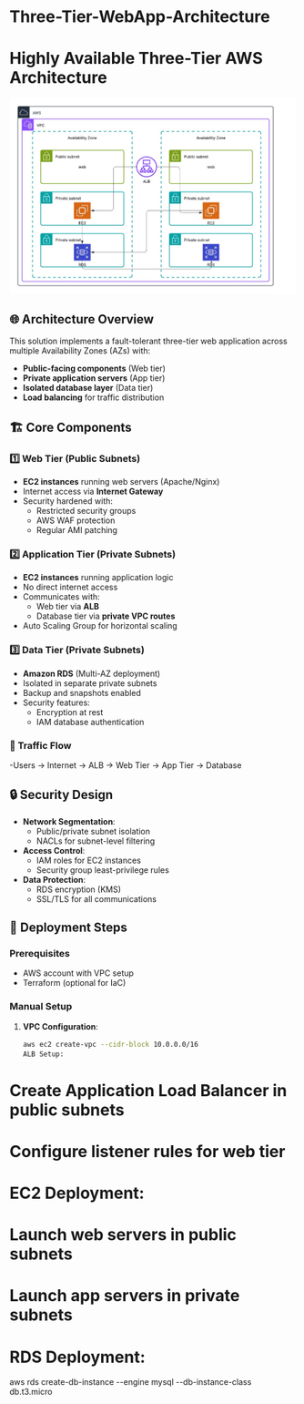 # Three-Tier-WebApp-Architecture
# Highly Available Three-Tier AWS Architecture

![Architecture Diagram](./Three-Tier-WebApp-Architecture.png)

## 🌐 Architecture Overview
This solution implements a fault-tolerant three-tier web application across multiple Availability Zones (AZs) with:

- **Public-facing components** (Web tier)
- **Private application servers** (App tier)
- **Isolated database layer** (Data tier)
- **Load balancing** for traffic distribution

## 🏗️ Core Components

### 1️⃣ Web Tier (Public Subnets)
- **EC2 instances** running web servers (Apache/Nginx)
- Internet access via **Internet Gateway**
- Security hardened with:
  - Restricted security groups
  - AWS WAF protection
  - Regular AMI patching

### 2️⃣ Application Tier (Private Subnets)
- **EC2 instances** running application logic
- No direct internet access
- Communicates with:
  - Web tier via **ALB**
  - Database tier via **private VPC routes**
- Auto Scaling Group for horizontal scaling

### 3️⃣ Data Tier (Private Subnets)
- **Amazon RDS** (Multi-AZ deployment)
- Isolated in separate private subnets
- Backup and snapshots enabled
- Security features:
  - Encryption at rest
  - IAM database authentication

### 🚦 Traffic Flow
-Users → Internet → ALB → Web Tier → App Tier → Database
## 🔒 Security Design
- **Network Segmentation**:
  - Public/private subnet isolation
  - NACLs for subnet-level filtering
- **Access Control**:
  - IAM roles for EC2 instances
  - Security group least-privilege rules
- **Data Protection**:
  - RDS encryption (KMS)
  - SSL/TLS for all communications

## 🚀 Deployment Steps

### Prerequisites
- AWS account with VPC setup
- Terraform (optional for IaC)

### Manual Setup
1. **VPC Configuration**:
   ```bash
   aws ec2 create-vpc --cidr-block 10.0.0.0/16
   ALB Setup:

# Create Application Load Balancer in public subnets

# Configure listener rules for web tier

# EC2 Deployment:

# Launch web servers in public subnets

# Launch app servers in private subnets

# RDS Deployment:
aws rds create-db-instance --engine mysql --db-instance-class db.t3.micro
